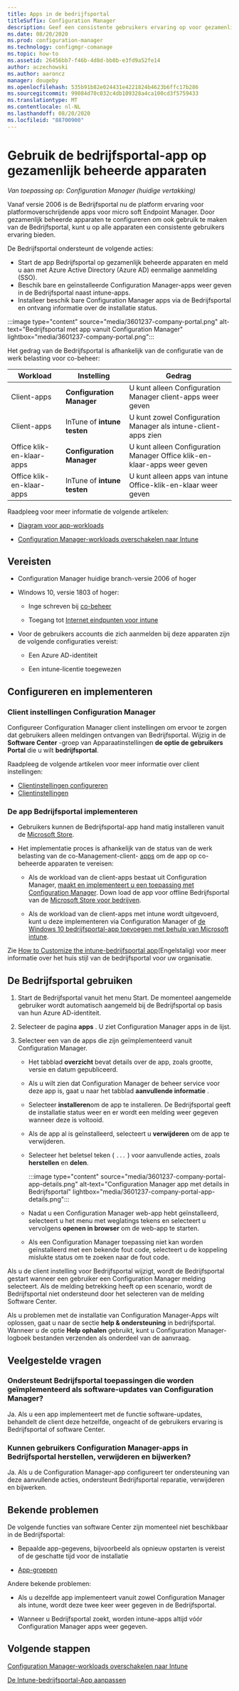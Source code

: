 ```yaml
---
title: Apps in de bedrijfsportal
titleSuffix: Configuration Manager
description: Geef een consistente gebruikers ervaring op voor gezamenlijk beheerde apparaten om de Bedrijfsportal-app te gebruiken.
ms.date: 08/20/2020
ms.prod: configuration-manager
ms.technology: configmgr-comanage
ms.topic: how-to
ms.assetid: 26456bb7-f46b-4d8d-bb0b-e3fd9a52fe14
author: aczechowski
ms.author: aaroncz
manager: dougeby
ms.openlocfilehash: 535b91b82e024431e4221824b4623b6ffc17b286
ms.sourcegitcommit: 99084d70c032c4db109328a4ca100cd3f5759433
ms.translationtype: MT
ms.contentlocale: nl-NL
ms.lasthandoff: 08/20/2020
ms.locfileid: "88700900"
---
```

# <a name="use-the-company-portal-app-on-co-managed-devices"></a>Gebruik de bedrijfsportal-app op gezamenlijk beheerde apparaten

*Van toepassing op: Configuration Manager (huidige vertakking)*

<!--CMADO-3601237,INADO-4297660-->

Vanaf versie 2006 is de Bedrijfsportal nu de platform ervaring voor platformoverschrijdende apps voor micro soft Endpoint Manager. Door gezamenlijk beheerde apparaten te configureren om ook gebruik te maken van de Bedrijfsportal, kunt u op alle apparaten een consistente gebruikers ervaring bieden.

De Bedrijfsportal ondersteunt de volgende acties:

- Start de app Bedrijfsportal op gezamenlijk beheerde apparaten en meld u aan met Azure Active Directory (Azure AD) eenmalige aanmelding (SSO).
- Beschik bare en geïnstalleerde Configuration Manager-apps weer geven in de Bedrijfsportal naast intune-apps.
- Installeer beschik bare Configuration Manager apps via de Bedrijfsportal en ontvang informatie over de installatie status.

:::image type="content" source="media/3601237-company-portal.png" alt-text="Bedrijfsportal met app vanuit Configuration Manager" lightbox="media/3601237-company-portal.png":::

Het gedrag van de Bedrijfsportal is afhankelijk van de configuratie van de werk belasting voor co-beheer:

| Workload | Instelling | Gedrag |
|----------|---------|----------|
| Client-apps | **Configuration Manager** | U kunt alleen Configuration Manager client-apps weer geven |
| Client-apps | InTune of **intune** **testen** | U kunt zowel Configuration Manager als intune-client-apps zien |
| Office klik-en-klaar-apps | **Configuration Manager** | U kunt alleen Configuration Manager Office klik-en-klaar-apps weer geven |
| Office klik-en-klaar-apps | InTune of **intune** **testen** | U kunt alleen apps van intune Office-klik-en-klaar weer geven |

Raadpleeg voor meer informatie de volgende artikelen:

- [Diagram voor app-workloads](workloads.md#diagram-for-app-workloads)

- [Configuration Manager-workloads overschakelen naar Intune](how-to-switch-workloads.md)

## <a name="prerequisites"></a>Vereisten

- Configuration Manager huidige branch-versie 2006 of hoger

- Windows 10, versie 1803 of hoger:

  - Inge schreven bij [co-beheer](how-to-enable.md)

  - Toegang tot [Internet eindpunten voor intune](../../intune/fundamentals/intune-endpoints.md)

- Voor de gebruikers accounts die zich aanmelden bij deze apparaten zijn de volgende configuraties vereist:

  - Een Azure AD-identiteit

  - Een intune-licentie toegewezen

## <a name="configure-and-deploy"></a>Configureren en implementeren

### <a name="configuration-manager-client-settings"></a>Client instellingen Configuration Manager

Configureer Configuration Manager client instellingen om ervoor te zorgen dat gebruikers alleen meldingen ontvangen van Bedrijfsportal. Wijzig in de **Software Center** -groep van Apparaatinstellingen **de optie de gebruikers Portal** die u wilt **bedrijfsportal**.

Raadpleeg de volgende artikelen voor meer informatie over client instellingen:

- [Clientinstellingen configureren](../core/clients/deploy/configure-client-settings.md)
- [Clientinstellingen](../core/clients/deploy/about-client-settings.md#software-center)

### <a name="deploy-the-company-portal-app"></a>De app Bedrijfsportal implementeren

- Gebruikers kunnen de Bedrijfsportal-app hand matig installeren vanuit de [Microsoft Store](https://www.microsoft.com/p/company-portal/9wzdncrfj3pz?activetab=pivot:overviewtab).

- Het implementatie proces is afhankelijk van de status van de werk belasting van de co-Management-client- [apps](workloads.md#client-apps) om de app op co-beheerde apparaten te vereisen:

  - Als de workload van de client-apps bestaat uit Configuration Manager, [maakt en implementeert u een toepassing met Configuration Manager](../apps/get-started/create-and-deploy-an-application.md). Down load de app voor offline Bedrijfsportal van de [Microsoft Store voor bedrijven](https://www.microsoft.com/business-store).

  - Als de workload van de client-apps met intune wordt uitgevoerd, kunt u deze implementeren via Configuration Manager of [de Windows 10 bedrijfsportal-app toevoegen met behulp van Microsoft intune](../../intune/apps/store-apps-company-portal-app.md).

Zie [How to Customize the intune-bedrijfsportal app](../../intune/apps/company-portal-app.md)(Engelstalig) voor meer informatie over het huis stijl van de bedrijfsportal voor uw organisatie.

## <a name="use-the-company-portal"></a>De Bedrijfsportal gebruiken

1. Start de Bedrijfsportal vanuit het menu Start. De momenteel aangemelde gebruiker wordt automatisch aangemeld bij de Bedrijfsportal op basis van hun Azure AD-identiteit.

1. Selecteer de pagina **apps** . U ziet Configuration Manager apps in de lijst.

1. Selecteer een van de apps die zijn geïmplementeerd vanuit Configuration Manager.

    - Het tabblad **overzicht** bevat details over de app, zoals grootte, versie en datum gepubliceerd.

    - Als u wilt zien dat Configuration Manager de beheer service voor deze app is, gaat u naar het tabblad **aanvullende informatie** .

    - Selecteer **installeren**om de app te installeren. De Bedrijfsportal geeft de installatie status weer en er wordt een melding weer gegeven wanneer deze is voltooid.

    - Als de app al is geïnstalleerd, selecteert u **verwijderen** om de app te verwijderen.

    - Selecteer het beletsel teken ( `...` ) voor aanvullende acties, zoals **herstellen** en **delen**.

        :::image type="content" source="media/3601237-company-portal-app-details.png" alt-text="Configuration Manager app met details in Bedrijfsportal" lightbox="media/3601237-company-portal-app-details.png":::

    - Nadat u een Configuration Manager web-app hebt geïnstalleerd, selecteert u het menu met weglatings tekens en selecteert u vervolgens **openen in browser** om de web-app te starten.

    - Als een Configuration Manager toepassing niet kan worden geïnstalleerd met een bekende fout code, selecteert u de koppeling mislukte status om te zoeken naar de fout code.

Als u de client instelling voor Bedrijfsportal wijzigt, wordt de Bedrijfsportal gestart wanneer een gebruiker een Configuration Manager melding selecteert. Als de melding betrekking heeft op een scenario, wordt de Bedrijfsportal niet ondersteund door het selecteren van de melding Software Center.

Als u problemen met de installatie van Configuration Manager-Apps wilt oplossen, gaat u naar de sectie **help & ondersteuning** in bedrijfsportal. Wanneer u de optie **Help ophalen** gebruikt, kunt u Configuration Manager-logboek bestanden verzenden als onderdeel van de aanvraag.

## <a name="frequently-asked-questions-faq"></a>Veelgestelde vragen

### <a name="does-company-portal-support-applications-deployed-as-software-updates-from-configuration-manager"></a>Ondersteunt Bedrijfsportal toepassingen die worden geïmplementeerd als software-updates van Configuration Manager?

Ja. Als u een app implementeert met de functie software-updates, behandelt de client deze hetzelfde, ongeacht of de gebruikers ervaring is Bedrijfsportal of software Center.

### <a name="can-users-repair-uninstall-and-update-configuration-manager-apps-in-company-portal"></a>Kunnen gebruikers Configuration Manager-apps in Bedrijfsportal herstellen, verwijderen en bijwerken?

Ja. Als u de Configuration Manager-app configureert ter ondersteuning van deze aanvullende acties, ondersteunt Bedrijfsportal reparatie, verwijderen en bijwerken.

## <a name="known-issues"></a>Bekende problemen

De volgende functies van software Center zijn momenteel niet beschikbaar in de Bedrijfsportal:

- Bepaalde app-gegevens, bijvoorbeeld als opnieuw opstarten is vereist of de geschatte tijd voor de installatie

- [App-groepen](../apps/deploy-use/create-app-groups.md)

Andere bekende problemen:

- Als u dezelfde app implementeert vanuit zowel Configuration Manager als intune, wordt deze twee keer weer gegeven in de Bedrijfsportal.

- Wanneer u Bedrijfsportal zoekt, worden intune-apps altijd vóór Configuration Manager apps weer gegeven.

## <a name="next-steps"></a>Volgende stappen

[Configuration Manager-workloads overschakelen naar Intune](how-to-switch-workloads.md)

[De Intune-bedrijfsportal-App aanpassen](../../intune/apps/company-portal-app.md)
